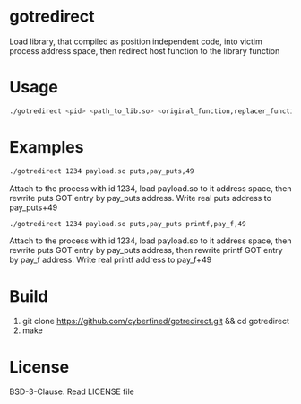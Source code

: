 # gotredirect
Load library, that compiled as position independent code, into victim process address space, then redirect host function to the library function
# Usage
```bash
./gotredirect <pid> <path_to_lib.so> <original_function,replacer_function,[patch_offset]>
```
# Examples
```bash
./gotredirect 1234 payload.so puts,pay_puts,49
```
Attach to the process with id 1234, load payload.so to it address space, then rewrite puts GOT entry by pay_puts address. Write real puts address to pay_puts+49

```bash
./gotredirect 1234 payload.so puts,pay_puts printf,pay_f,49
```
Attach to the process with id 1234, load payload.so to it address space, then rewrite puts GOT entry by pay_puts address, then rewrite printf GOT entry by pay_f address. Write real printf address to pay_f+49
# Build
1. git clone https://github.com/cyberfined/gotredirect.git && cd gotredirect
2. make

# License
BSD-3-Clause. Read LICENSE file
